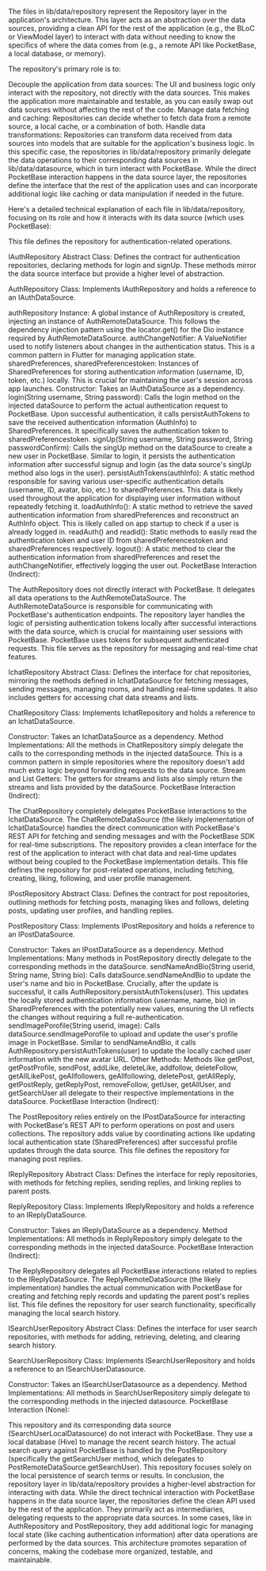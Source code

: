 The files in lib/data/repository represent the Repository layer in the application's architecture. This layer acts as an abstraction over the data sources, providing a clean API for the rest of the application (e.g., the BLoC or ViewModel layer) to interact with data without needing to know the specifics of where the data comes from (e.g., a remote API like PocketBase, a local database, or memory).

The repository's primary role is to:

Decouple the application from data sources: The UI and business logic only interact with the repository, not directly with the data sources. This makes the application more maintainable and testable, as you can easily swap out data sources without affecting the rest of the code.
Manage data fetching and caching: Repositories can decide whether to fetch data from a remote source, a local cache, or a combination of both.
Handle data transformations: Repositories can transform data received from data sources into models that are suitable for the application's business logic.
In this specific case, the repositories in lib/data/repository primarily delegate the data operations to their corresponding data sources in lib/data/datasource, which in turn interact with PocketBase. While the direct PocketBase interaction happens in the data source layer, the repositories define the interface that the rest of the application uses and can incorporate additional logic like caching or data manipulation if needed in the future.

Here's a detailed technical explanation of each file in lib/data/repository, focusing on its role and how it interacts with its data source (which uses PocketBase):

This file defines the repository for authentication-related operations.

IAuthRepository Abstract Class: Defines the contract for authentication repositories, declaring methods for login and signUp. These methods mirror the data source interface but provide a higher level of abstraction.

AuthRepository Class: Implements IAuthRepository and holds a reference to an IAuthDataSource.

authRepository Instance: A global instance of AuthRepository is created, injecting an instance of AuthRemoteDataSource. This follows the dependency injection pattern using the locator.get() for the Dio instance required by AuthRemoteDataSource.
authChangeNotifier: A ValueNotifier used to notify listeners about changes in the authentication status. This is a common pattern in Flutter for managing application state.
sharedPreferences, sharedPreferencestoken: Instances of SharedPreferences for storing authentication information (username, ID, token, etc.) locally. This is crucial for maintaining the user's session across app launches.
Constructor: Takes an IAuthDataSource as a dependency.
login(String username, String password):
Calls the login method on the injected dataSource to perform the actual authentication request to PocketBase.
Upon successful authentication, it calls persistAuthTokens to save the received authentication information (AuthInfo) to SharedPreferences.
It specifically saves the authentication token to sharedPreferencestoken.
signUp(String username, String password, String passwordConfirm):
Calls the singUp method on the dataSource to create a new user in PocketBase.
Similar to login, it persists the authentication information after successful signup and login (as the data source's singUp method also logs in the user).
persistAuthTokens(authInfo): A static method responsible for saving various user-specific authentication details (username, ID, avatar, bio, etc.) to sharedPreferences. This data is likely used throughout the application for displaying user information without repeatedly fetching it.
loadAuthInfo(): A static method to retrieve the saved authentication information from sharedPreferences and reconstruct an AuthInfo object. This is likely called on app startup to check if a user is already logged in.
readAuth() and readid(): Static methods to easily read the authentication token and user ID from sharedPreferencestoken and sharedPreferences respectively.
logout(): A static method to clear the authentication information from sharedPreferences and reset the authChangeNotifier, effectively logging the user out.
PocketBase Interaction (Indirect):

The AuthRepository does not directly interact with PocketBase. It delegates all data operations to the AuthRemoteDataSource.
The AuthRemoteDataSource is responsible for communicating with PocketBase's authentication endpoints.
The repository layer handles the logic of persisting authentication tokens locally after successful interactions with the data source, which is crucial for maintaining user sessions with PocketBase. PocketBase uses tokens for subsequent authenticated requests.
This file serves as the repository for messaging and real-time chat features.

IchatRepository Abstract Class: Defines the interface for chat repositories, mirroring the methods defined in IchatDataSource for fetching messages, sending messages, managing rooms, and handling real-time updates. It also includes getters for accessing chat data streams and lists.

ChatRepository Class: Implements IchatRepository and holds a reference to an IchatDataSource.

Constructor: Takes an IchatDataSource as a dependency.
Method Implementations: All the methods in ChatRepository simply delegate the calls to the corresponding methods in the injected dataSource. This is a common pattern in simple repositories where the repository doesn't add much extra logic beyond forwarding requests to the data source.
Stream and List Getters: The getters for streams and lists also simply return the streams and lists provided by the dataSource.
PocketBase Interaction (Indirect):

The ChatRepository completely delegates PocketBase interactions to the IchatDataSource.
The ChatRemoteDataSource (the likely implementation of IchatDataSource) handles the direct communication with PocketBase's REST API for fetching and sending messages and with the PocketBase SDK for real-time subscriptions.
The repository provides a clean interface for the rest of the application to interact with chat data and real-time updates without being coupled to the PocketBase implementation details.
This file defines the repository for post-related operations, including fetching, creating, liking, following, and user profile management.

IPostRepository Abstract Class: Defines the contract for post repositories, outlining methods for fetching posts, managing likes and follows, deleting posts, updating user profiles, and handling replies.

PostRepository Class: Implements IPostRepository and holds a reference to an IPostDataSource.

Constructor: Takes an IPostDataSource as a dependency.
Method Implementations: Many methods in PostRepository directly delegate to the corresponding methods in the dataSource.
sendNameAndBio(String userid, String name, String bio):
Calls dataSource.sendNameAndBio to update the user's name and bio in PocketBase.
Crucially, after the update is successful, it calls AuthRepository.persistAuthTokens(user). This updates the locally stored authentication information (username, name, bio) in SharedPreferences with the potentially new values, ensuring the UI reflects the changes without requiring a full re-authentication.
sendImagePorofile(String userid, image):
Calls dataSource.sendImagePorofile to upload and update the user's profile image in PocketBase.
Similar to sendNameAndBio, it calls AuthRepository.persistAuthTokens(user) to update the locally cached user information with the new avatar URL.
Other Methods: Methods like getPost, getPostProfile, sendPost, addLike, deleteLike, addfollow, deleteFollow, getAllLikePost, geAllfollowers, geAllfollowing, deletePost, getAllReply, getPostReply, getReplyPost, removeFollow, getUser, getAllUser, and getSearchUser all delegate to their respective implementations in the dataSource.
PocketBase Interaction (Indirect):

The PostRepository relies entirely on the IPostDataSource for interacting with PocketBase's REST API to perform operations on post and users collections.
The repository adds value by coordinating actions like updating local authentication state (SharedPreferences) after successful profile updates through the data source.
This file defines the repository for managing post replies.

IReplyRepository Abstract Class: Defines the interface for reply repositories, with methods for fetching replies, sending replies, and linking replies to parent posts.

ReplyRepository Class: Implements IReplyRepository and holds a reference to an IReplyDataSource.

Constructor: Takes an IReplyDataSource as a dependency.
Method Implementations: All methods in ReplyRepository simply delegate to the corresponding methods in the injected dataSource.
PocketBase Interaction (Indirect):

The ReplyRepository delegates all PocketBase interactions related to replies to the IReplyDataSource.
The ReplyRemoteDataSource (the likely implementation) handles the actual communication with PocketBase for creating and fetching reply records and updating the parent post's replies list.
This file defines the repository for user search functionality, specifically managing the local search history.

ISearchUserRepository Abstract Class: Defines the interface for user search repositories, with methods for adding, retrieving, deleting, and clearing search history.

SearchUserRepository Class: Implements ISearchUserRepository and holds a reference to an ISearchUserDatasource.

Constructor: Takes an ISearchUserDatasource as a dependency.
Method Implementations: All methods in SearchUserRepository simply delegate to the corresponding methods in the injected datasource.
PocketBase Interaction (None):

This repository and its corresponding data source (SearchUserLocalDatasource) do not interact with PocketBase. They use a local database (Hive) to manage the recent search history.
The actual search query against PocketBase is handled by the PostRepository (specifically the getSearchUser method, which delegates to PostRemoteDataSource.getSearchUser). This repository focuses solely on the local persistence of search terms or results.
In conclusion, the repository layer in lib/data/repository provides a higher-level abstraction for interacting with data. While the direct technical interaction with PocketBase happens in the data source layer, the repositories define the clean API used by the rest of the application. They primarily act as intermediaries, delegating requests to the appropriate data sources. In some cases, like in AuthRepository and PostRepository, they add additional logic for managing local state (like caching authentication information) after data operations are performed by the data sources. This architecture promotes separation of concerns, making the codebase more organized, testable, and maintainable.